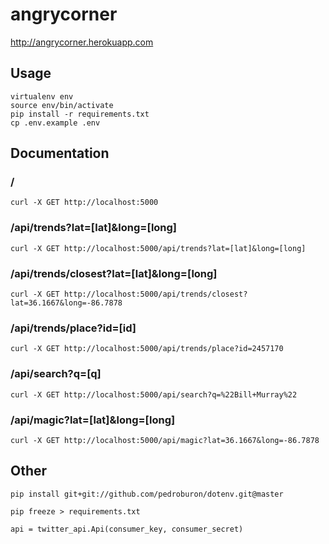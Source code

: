 # angrycorner

<http://angrycorner.herokuapp.com>

## Usage

```
virtualenv env
source env/bin/activate
pip install -r requirements.txt
cp .env.example .env
```

## Documentation

### /

```
curl -X GET http://localhost:5000
```

### /api/trends?lat=[lat]&long=[long]

```
curl -X GET http://localhost:5000/api/trends?lat=[lat]&long=[long]
```

### /api/trends/closest?lat=[lat]&long=[long]

```
curl -X GET http://localhost:5000/api/trends/closest?lat=36.1667&long=-86.7878
```

### /api/trends/place?id=[id]

```
curl -X GET http://localhost:5000/api/trends/place?id=2457170
```

### /api/search?q=[q]

```
curl -X GET http://localhost:5000/api/search?q=%22Bill+Murray%22
```

### /api/magic?lat=[lat]&long=[long]

```
curl -X GET http://localhost:5000/api/magic?lat=36.1667&long=-86.7878
```


## Other

```
pip install git+git://github.com/pedroburon/dotenv.git@master
```

```
pip freeze > requirements.txt
```

```
api = twitter_api.Api(consumer_key, consumer_secret)
```

